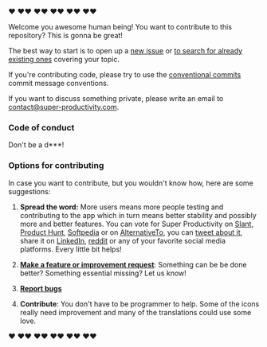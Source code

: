 :hearts: :hearts::hearts: :hearts::hearts: :hearts::hearts: :hearts::hearts: :hearts::hearts:
 
Welcome you awesome human being! You want to contribute to this repository? This is gonna be great!

The best way to start is to open up a [new issue](https://github.com/johannesjo/super-productivity/issues/new) or [to search for already existing ones](https://github.com/johannesjo/super-productivity/issues) covering your topic. 

If you're contributing code, please try to use the [conventional commits](https://www.conventionalcommits.org/en/v1.0.0-beta.4/#summary) commit message conventions.

If you want to discuss something private, please write an email to contact@super-productivity.com.

### Code of conduct
Don't be a d***!

### Options for contributing
In case you want to contribute, but you wouldn't know how, here are some suggestions:

1. **Spread the word:** More users means more people testing and contributing to the app which in turn means better stability and possibly more and better features. You can vote for Super Productivity on [Slant](https://www.slant.co/topics/14021/viewpoints/7/~productivity-tools-for-linux~super-productivity), [Product Hunt](https://www.producthunt.com/posts/super-productivity), [Softpedia](https://www.softpedia.com/get/Office-tools/Diary-Organizers-Calendar/Super-Productivity.shtml) or on [AlternativeTo](https://alternativeto.net/software/super-productivity/), you can [tweet about it](https://twitter.com/intent/tweet?text=I%20like%20Super%20Productivity%20%20https%3A%2F%2Fsuper-productivity.com), share it on [LinkedIn](http://www.linkedin.com/shareArticle?mini=true&url=https://super-productivity.com&title=I%20like%20Super%20Productivity&), [reddit](http://www.reddit.com/submit?url=https%3A%2F%2Fsuper-productivity.com&title=I%20like%20Super%20Productivity) or any of your favorite social media platforms. Every little bit helps!

2. **[Make a feature or improvement request](https://github.com/johannesjo/super-productivity/issues/new)**: Something can be be done better? Something essential missing? Let us know! 

3. **[Report bugs](https://github.com/johannesjo/super-productivity/issues/new)**

4. **Contribute**: You don't have to be programmer to help. Some of the icons really need improvement and many of the translations could use some love. 

:hearts: :hearts::hearts: :hearts::hearts: :hearts::hearts: :hearts::hearts: :hearts::hearts: 
